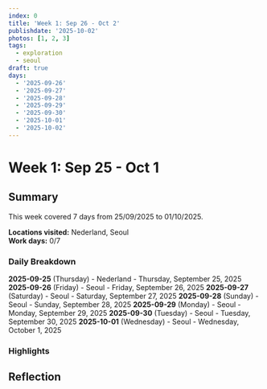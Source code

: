 ```yaml
---
index: 0
title: 'Week 1: Sep 26 - Oct 2'
publishdate: '2025-10-02'
photos: [1, 2, 3]
tags:
  - exploration
  - seoul
draft: true
days:
  - '2025-09-26'
  - '2025-09-27'
  - '2025-09-28'
  - '2025-09-29'
  - '2025-09-30'
  - '2025-10-01'
  - '2025-10-02'
---
```

# Week 1: Sep 25 - Oct 1

## Summary

This week covered 7 days from 25/09/2025 to 01/10/2025.

**Locations visited:** Nederland, Seoul  
**Work days:** 0/7

### Daily Breakdown

**2025-09-25** (Thursday) - Nederland - Thursday, September 25, 2025
**2025-09-26** (Friday) - Seoul - Friday, September 26, 2025
**2025-09-27** (Saturday) - Seoul - Saturday, September 27, 2025
**2025-09-28** (Sunday) - Seoul - Sunday, September 28, 2025
**2025-09-29** (Monday) - Seoul - Monday, September 29, 2025
**2025-09-30** (Tuesday) - Seoul - Tuesday, September 30, 2025
**2025-10-01** (Wednesday) - Seoul - Wednesday, October 1, 2025

### Highlights

<!-- Add weekly highlights here -->

## Reflection

<!-- Add weekly reflection here -->

